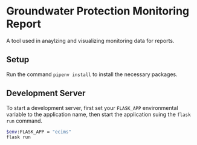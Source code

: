 # Groundwater Protection Monitoring Report

A tool used in anaylzing and visualizing monitoring data for reports.

## Setup

Run the command `pipenv install` to install the necessary packages.

## Development Server

To start a development server, first set your `FLASK_APP` environmental variable to the application name, then start the application suing the `flask run` command.

```sh
$env:FLASK_APP = "ecims"
flask run
```

